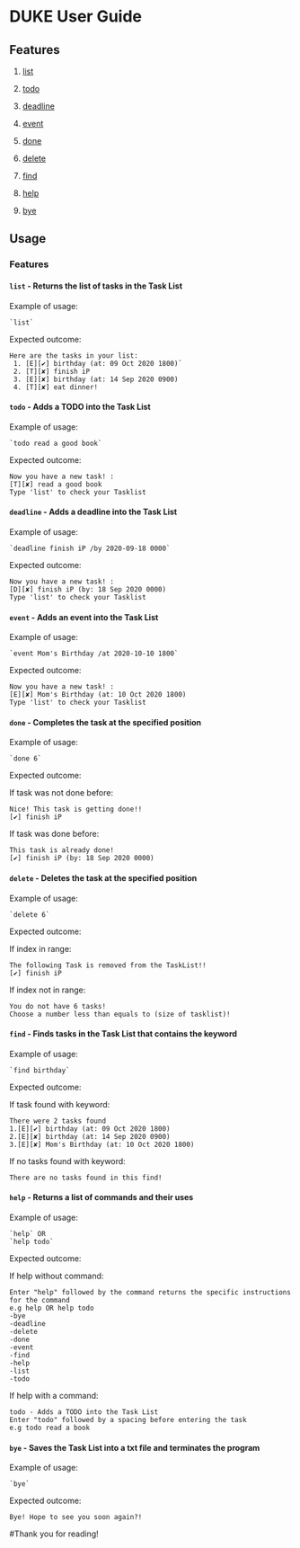 # DUKE User Guide

## Features 

1. [list](#list---returns-the-list-of-tasks-in-the-task-list)

1. [todo](#todo---adds-a-todo-into-the-task-list)

1. [deadline](#deadline---adds-a-deadline-into-the-task-list)

1. [event](#event---adds-an-event-into-the-task-list)

1. [done](#done---completes-the-task-at-the-specified-position)

1. [delete](#delete---deletes-the-task-at-the-specified-position)

1. [find](#find---finds-tasks-in-the-task-list-that-contains-the-keyword)

1. [help](#help---returns-a-list-of-commands-and-their-uses)

1. [bye](#bye---saves-the-task-list-into-a-txt-file-and-terminates-the-program)

## Usage

### Features
#### `list` - Returns the list of tasks in the Task List

Example of usage: 

    `list`

Expected outcome:

    Here are the tasks in your list:
     1. [E][✔] birthday (at: 09 Oct 2020 1800)`
     2. [T][✘] finish iP
     3. [E][✘] birthday (at: 14 Sep 2020 0900)
     4. [T][✘] eat dinner!
 
 
 
 
#### `todo` - Adds a TODO into the Task List
 
Example of usage: 
 
    `todo read a good book`
 
Expected outcome:
 
    Now you have a new task! :
    [T][✘] read a good book
    Type 'list' to check your Tasklist
 
#### `deadline` - Adds a deadline into the Task List
 
Example of usage: 
 
    `deadline finish iP /by 2020-09-18 0000`
 
Expected outcome:
 
    Now you have a new task! :
    [D][✘] finish iP (by: 18 Sep 2020 0000)
    Type 'list' to check your Tasklist
    
#### `event` - Adds an event into the Task List
 
Example of usage: 
 
    `event Mom's Birthday /at 2020-10-10 1800`
 
Expected outcome:
 
    Now you have a new task! :
    [E][✘] Mom's Birthday (at: 10 Oct 2020 1800)
    Type 'list' to check your Tasklist
    
#### `done` - Completes the task at the specified position
 
Example of usage: 
 
    `done 6`
 
Expected outcome:

If task was not done before:

    Nice! This task is getting done!!
    [✔] finish iP

If task was done before:

    This task is already done!
    [✔] finish iP (by: 18 Sep 2020 0000)
    
#### `delete` - Deletes the task at the specified position
 
Example of usage: 
 
    `delete 6`
 
Expected outcome:

If index in range:

    The following Task is removed from the TaskList!!
    [✔] finish iP

If index not in range:

    You do not have 6 tasks!
    Choose a number less than equals to (size of tasklist)!
    
#### `find` - Finds tasks in the Task List that contains the keyword
 
Example of usage: 
 
    `find birthday`
 
Expected outcome:

If task found with keyword:

    There were 2 tasks found
    1.[E][✔] birthday (at: 09 Oct 2020 1800)
    2.[E][✘] birthday (at: 14 Sep 2020 0900)
    3.[E][✘] Mom's Birthday (at: 10 Oct 2020 1800)

If no tasks found with keyword:

    There are no tasks found in this find!
    
#### `help` - Returns a list of commands and their uses
 
Example of usage: 
 
    `help` OR
    `help todo`
 
Expected outcome:

If help without command:

    Enter "help" followed by the command returns the specific instructions for the command
    e.g help OR help todo
    -bye
    -deadline
    -delete
    -done
    -event
    -find
    -help
    -list
    -todo

If help with a command:

    todo - Adds a TODO into the Task List
    Enter "todo" followed by a spacing before entering the task
    e.g todo read a book
    
    
#### `bye` - Saves the Task List into a txt file and terminates the program
 
Example of usage: 
 
    `bye`
 
Expected outcome:

    Bye! Hope to see you soon again?!
    
    
#Thank you for reading!